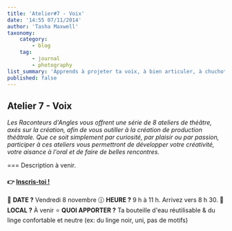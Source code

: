 ```yaml
---
title: 'Atelier#7 - Voix'
date: '14:55 07/11/2014'
author: 'Tasha Maxwell'
taxonomy:
    category:
        - blog
    tag:
        - journal
        - photography
list_summary: 'Apprends à projeter ta voix, à bien articuler, à chuchoter et à créer des personnages au travers d''accents.'
published: false
---
```


## Atelier 7 - Voix

_Les Raconteurs d'Angles vous offrent une série de 8 ateliers de théâtre, axés sur la création, afin de vous outiller à la création de production théâtrale.
Que ce soit simplement par curiosité, par plaisir ou par passion, participer à ces ateliers vous permettront de développer votre créativité, votre aisance à l'oral et de faire de belles rencontres._

===
Description à venir.

#### 👉 [Inscris-toi !](https://lepointdevente.com/billets/kbg241108001)
📆 **DATE ?** Vendredi 8 novembre
🕧 **HEURE ?** 9 h à 11 h. Arrivez vers 8 h 30.
📍 **LOCAL ?** À venir
⭐ **QUOI APPORTER ?** Ta bouteille d'eau réutilisable & du linge confortable et neutre (ex: du linge noir, uni, pas de motifs)